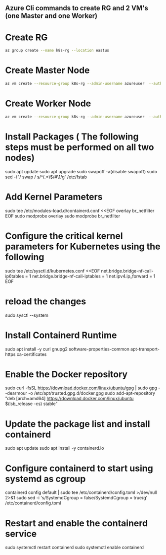 ## Azure Cli commands to create RG and 2 VM's (one Master and one Worker)

# Create RG
```bash
az group create --name k8s-rg --location eastus
```

# Create Master Node
 ```bash
 az vm create --resource-group k8s-rg --admin-username azureuser  --authentication-type password --name master --image Ubuntu2204 --public-ip-address "" --size  Standard_D2s_v3
 ```

# Create Worker Node
```bash
az vm create --resource-group k8s-rg --admin-username azureuser  --authentication-type password --name worker-01 --image Ubuntu2204 --public-ip-address "" --size  Standard_D2s_v3
```

# Install Packages ( The following steps must be performed on all two nodes)

sudo apt update
sudo apt upgrade
sudo swapoff -a(disable swapoff)
sudo sed -i '/ swap / s/^\(.*\)$/#\1/g' /etc/fstab

# Add Kernel Parameters

sudo tee /etc/modules-load.d/containerd.conf <<EOF
overlay
br_netfilter
EOF
sudo modprobe overlay
sudo modprobe br_netfilter

# Configure the critical kernel parameters for Kubernetes using the following

sudo tee /etc/sysctl.d/kubernetes.conf <<EOF
net.bridge.bridge-nf-call-ip6tables = 1
net.bridge.bridge-nf-call-iptables = 1
net.ipv4.ip_forward = 1
EOF

# reload the changes 

sudo sysctl --system

# Install Containerd Runtime

sudo apt install -y curl gnupg2 software-properties-common apt-transport-https ca-certificates


# Enable the Docker repository

sudo curl -fsSL https://download.docker.com/linux/ubuntu/gpg | sudo gpg --dearmour -o /etc/apt/trusted.gpg.d/docker.gpg
sudo add-apt-repository "deb [arch=amd64] https://download.docker.com/linux/ubuntu $(lsb_release -cs) stable"

# Update the package list and install containerd

sudo apt update
sudo apt install -y containerd.io

# Configure containerd to start using systemd as cgroup

containerd config default | sudo tee /etc/containerd/config.toml >/dev/null 2>&1
sudo sed -i 's/SystemdCgroup \= false/SystemdCgroup \= true/g' /etc/containerd/config.toml

# Restart and enable the containerd service

sudo systemctl restart containerd
sudo systemctl enable containerd